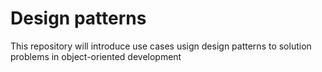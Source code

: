 # Design patterns
This repository will introduce use cases usign design patterns to solution problems in object-oriented development
